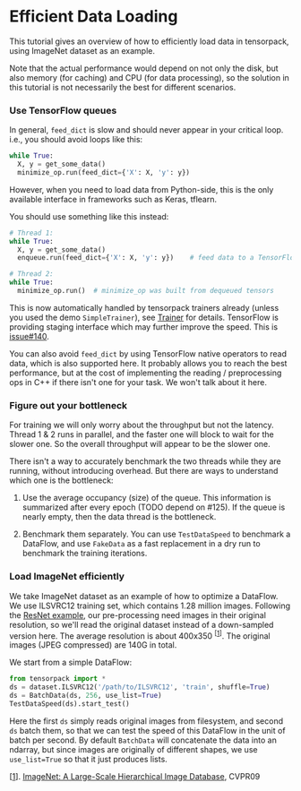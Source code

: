 
# Efficient Data Loading

This tutorial gives an overview of how to efficiently load data in tensorpack, using ImageNet
dataset as an example.

Note that the actual performance would depend on not only the disk, but also
memory (for caching) and CPU (for data processing), so the solution in this tutorial is
not necessarily the best for different scenarios.

### Use TensorFlow queues

In general, `feed_dict` is slow and should never appear in your critical loop.
i.e., you should avoid loops like this:
```python
while True:
  X, y = get_some_data()
  minimize_op.run(feed_dict={'X': X, 'y': y})
```
However, when you need to load data from Python-side, this is the only available interface in frameworks such as Keras, tflearn.

You should use something like this instead:
```python
# Thread 1:
while True:
  X, y = get_some_data()
  enqueue.run(feed_dict={'X': X, 'y': y})	 # feed data to a TensorFlow queue

# Thread 2:
while True:
  minimize_op.run()	 # minimize_op was built from dequeued tensors
```

This is now automatically handled by tensorpack trainers already (unless you used the demo ``SimpleTrainer``),
see [Trainer](trainer.md) for details.
TensorFlow is providing staging interface which may further improve the speed. This is
[issue#140](https://github.com/ppwwyyxx/tensorpack/issues/140).

You can also avoid `feed_dict` by using TensorFlow native operators to read data, which is also
supported here.
It probably allows you to reach the best performance, but at the cost of implementing the
reading / preprocessing ops in C++ if there isn't one for your task. We won't talk about it here.

### Figure out your bottleneck

For training we will only worry about the throughput but not the latency.
Thread 1 & 2 runs in parallel, and the faster one will block to wait for the slower one.
So the overall throughput will appear to be the slower one.

There isn't a way to accurately benchmark the two threads while they are running, without introducing overhead. But
there are ways to understand which one is the bottleneck:

1. Use the average occupancy (size) of the queue. This information is summarized after every epoch (TODO depend on #125).
	If the queue is nearly empty, then the data thread is the bottleneck.

2. Benchmark them separately. You can use `TestDataSpeed` to benchmark a DataFlow, and
	 use `FakeData` as a fast replacement in a dry run to benchmark the training
	 iterations.

### Load ImageNet efficiently

We take ImageNet dataset as an example of how to optimize a DataFlow.
We use ILSVRC12 training set, which contains 1.28 million images.
Following the [ResNet example](../examples/ResNet), our pre-processing need images in their original resolution, so we'll read the original
dataset instead of a down-sampled version here.
The average resolution is about 400x350 <sup>[[1]]</sup>.
The original images (JPEG compressed) are 140G in total.

We start from a simple DataFlow:
```python
from tensorpack import *
ds = dataset.ILSVRC12('/path/to/ILSVRC12', 'train', shuffle=True)
ds = BatchData(ds, 256, use_list=True)
TestDataSpeed(ds).start_test()
```

Here the first `ds` simply reads original images from filesystem, and second `ds` batch them, so
that we can test the speed of this DataFlow in the unit of batch per second. By default `BatchData`
will concatenate the data into an ndarray, but since images are originally of different shapes, we use
`use_list=True` so that it just produces lists.


[1]: #ref

<div id=ref> </div>

[[1]]. [ImageNet: A Large-Scale Hierarchical Image Database](http://www.image-net.org/papers/imagenet_cvpr09.pdf), CVPR09
